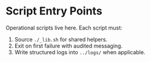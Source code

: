 # Script Entry Points

Operational scripts live here. Each script must:

1. Source `./_lib.sh` for shared helpers.
2. Exit on first failure with audited messaging.
3. Write structured logs into `../logs/` when applicable.

